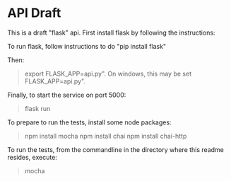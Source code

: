 # API Draft

This is a draft "flask" api.
First install flask by following the instructions:


To run flask, follow instructions to do "pip install flask"

Then:

> export FLASK_APP=api.py".
On windows, this may be 
> set FLASK_APP=api.py".

Finally, to start the service on port 5000:

> flask run

To prepare to run the tests, install some node packages:

> npm install mocha
> npm install chai
> npm install chai-http

To run the tests, from the commandline in the directory
where this readme resides, execute:

> mocha

